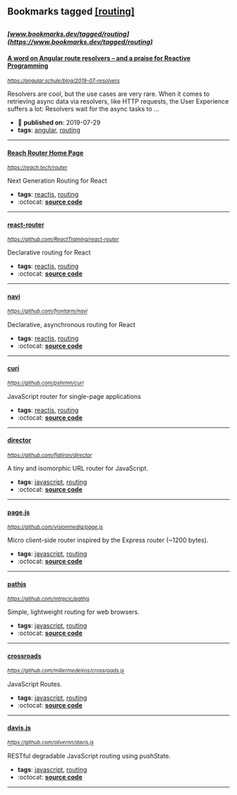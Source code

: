 ## Bookmarks tagged [[routing]](https://www.bookmarks.dev/search?q=[routing])

_<sup><sup>[www.bookmarks.dev/tagged/routing](https://www.bookmarks.dev/tagged/routing)</sup></sup>_
---
#### [A word on Angular route resolvers – and a praise for Reactive Programming](https://angular.schule/blog/2019-07-resolvers)
_<sup>https://angular.schule/blog/2019-07-resolvers</sup>_

Resolvers are cool, but the use cases are very rare. When it comes to retrieving async data via resolvers, like HTTP requests, the User Experience suffers a lot: Resolvers wait for the async tasks to ...
* :calendar: **published on**: 2019-07-29
* **tags**: [angular](../tagged/angular.md), [routing](../tagged/routing.md)
---
#### [Reach Router Home Page](https://reach.tech/router)
_<sup>https://reach.tech/router</sup>_

Next Generation Routing for React
* **tags**: [reactjs](../tagged/reactjs.md), [routing](../tagged/routing.md)
* :octocat: **[source code](https://github.com/reach/router)**
---
#### [react-router](https://github.com/ReactTraining/react-router)
_<sup>https://github.com/ReactTraining/react-router</sup>_

Declarative routing for React
* **tags**: [reactjs](../tagged/reactjs.md), [routing](../tagged/routing.md)
* :octocat: **[source code](https://github.com/ReactTraining/react-router)**
---
#### [navi](https://github.com/frontarm/navi)
_<sup>https://github.com/frontarm/navi</sup>_

Declarative, asynchronous routing for React
* **tags**: [reactjs](../tagged/reactjs.md), [routing](../tagged/routing.md)
* :octocat: **[source code](https://github.com/frontarm/navi)**
---
#### [curi](https://github.com/pshrmn/curi)
_<sup>https://github.com/pshrmn/curi</sup>_

JavaScript router for single-page applications
* **tags**: [reactjs](../tagged/reactjs.md), [routing](../tagged/routing.md)
* :octocat: **[source code](https://github.com/pshrmn/curi)**
---
#### [director](https://github.com/flatiron/director)
_<sup>https://github.com/flatiron/director</sup>_

A tiny and isomorphic URL router for JavaScript.
* **tags**: [javascript](../tagged/javascript.md), [routing](../tagged/routing.md)
* :octocat: **[source code](https://github.com/flatiron/director)**
---
#### [page.js](https://github.com/visionmedia/page.js)
_<sup>https://github.com/visionmedia/page.js</sup>_

Micro client-side router inspired by the Express router (~1200 bytes).
* **tags**: [javascript](../tagged/javascript.md), [routing](../tagged/routing.md)
* :octocat: **[source code](https://github.com/visionmedia/page.js)**
---
#### [pathjs](https://github.com/mtrpcic/pathjs)
_<sup>https://github.com/mtrpcic/pathjs</sup>_

Simple, lightweight routing for web browsers.
* **tags**: [javascript](../tagged/javascript.md), [routing](../tagged/routing.md)
* :octocat: **[source code](https://github.com/mtrpcic/pathjs)**
---
#### [crossroads](https://github.com/millermedeiros/crossroads.js)
_<sup>https://github.com/millermedeiros/crossroads.js</sup>_

JavaScript Routes.
* **tags**: [javascript](../tagged/javascript.md), [routing](../tagged/routing.md)
* :octocat: **[source code](https://github.com/millermedeiros/crossroads.js)**
---
#### [davis.js](https://github.com/olivernn/davis.js)
_<sup>https://github.com/olivernn/davis.js</sup>_

RESTful degradable JavaScript routing using pushState.
* **tags**: [javascript](../tagged/javascript.md), [routing](../tagged/routing.md)
* :octocat: **[source code](https://github.com/olivernn/davis.js)**
---
